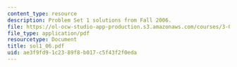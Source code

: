 ```yaml
---
content_type: resource
description: Problem Set 1 solutions from Fall 2006.
file: https://ol-ocw-studio-app-production.s3.amazonaws.com/courses/3-032-mechanical-behavior-of-materials-fall-2007/ae3f9fd91c2389f8b017c5f43f2f0eda_sol1_06.pdf
file_type: application/pdf
resourcetype: Document
title: sol1_06.pdf
uid: ae3f9fd9-1c23-89f8-b017-c5f43f2f0eda
---
```

